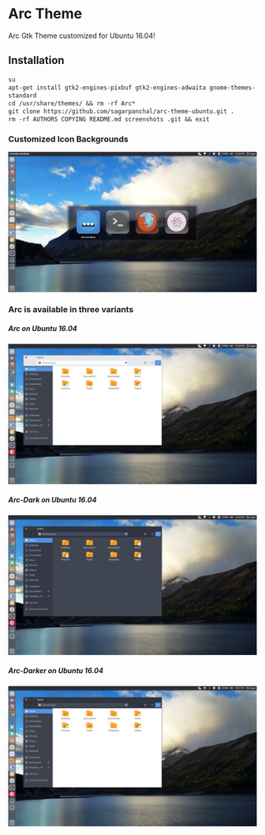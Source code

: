 # Arc Theme
Arc Gtk Theme customized for Ubuntu 16.04!
## Installation
    su
    apt-get install gtk2-engines-pixbuf gtk2-engines-adwaita gnome-themes-standard
    cd /usr/share/themes/ && rm -rf Arc*
    git clone https://github.com/sagarpanchal/arc-theme-ubuntu.git .
    rm -rf AUTHORS COPYING README.md screenshots .git && exit
### Customized Icon Backgrounds
![A screenshot of the Arc theme on Ubuntu 16.04](https://raw.githubusercontent.com/sagarpanchal/arc-theme-ubuntu/master/screenshots/screen_1_1600x900.png "Application Switcher on Ubuntu 16.04")
### Arc is available in three variants
##### Arc on Ubuntu 16.04
![A screenshot of the Arc theme on Ubuntu 16.04](https://raw.githubusercontent.com/sagarpanchal/arc-theme-ubuntu/master/screenshots/screen_2_1600x900.png "Nautilus 3.14.3 on Ubuntu 16.04")
##### Arc-Dark on Ubuntu 16.04
![A screenshot of the Arc-Dark theme on Ubuntu 16.04](https://raw.githubusercontent.com/sagarpanchal/arc-theme-ubuntu/master/screenshots/screen_3_1600x900.png "Nautilus 3.14.3 on Ubuntu 16.04")
##### Arc-Darker on Ubuntu 16.04
![A screenshot of the Arc-Darker theme on Ubuntu 16.04](https://raw.githubusercontent.com/sagarpanchal/arc-theme-ubuntu/master/screenshots/screen_4_1600x900.png "Nautilus 3.14.3 on Ubuntu 16.04")
